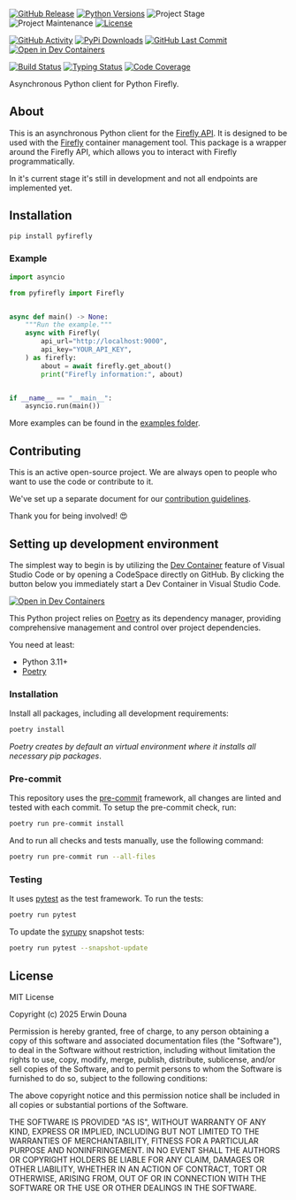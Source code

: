 <!-- PROJECT SHIELDS -->
[![GitHub Release][releases-shield]][releases]
[![Python Versions][python-versions-shield]][pypi]
![Project Stage][project-stage-shield]
![Project Maintenance][maintenance-shield]
[![License][license-shield]](LICENSE)

[![GitHub Activity][commits-shield]][commits-url]
[![PyPi Downloads][downloads-shield]][downloads-url]
[![GitHub Last Commit][last-commit-shield]][commits-url]
[![Open in Dev Containers][devcontainer-shield]][devcontainer]

[![Build Status][build-shield]][build-url]
[![Typing Status][typing-shield]][typing-url]
[![Code Coverage][codecov-shield]][codecov-url]


Asynchronous Python client for Python Firefly.

## About

This is an asynchronous Python client for the [Firefly API](https://docs.firefly.io/api-docs/). It is designed to be used with the [Firefly](https://www.firefly.io/) container management tool.
This package is a wrapper around the Firefly API, which allows you to interact with Firefly programmatically.

In it's current stage it's still in development and not all endpoints are implemented yet.

## Installation

```bash
pip install pyfirefly
```

### Example

```python
import asyncio

from pyfirefly import Firefly


async def main() -> None:
    """Run the example."""
    async with Firefly(
        api_url="http://localhost:9000",
        api_key="YOUR_API_KEY",
    ) as firefly:
        about = await firefly.get_about()
        print("Firefly information:", about)


if __name__ == "__main__":
    asyncio.run(main())
```

More examples can be found in the [examples folder](./examples/).

## Contributing

This is an active open-source project. We are always open to people who want to
use the code or contribute to it.

We've set up a separate document for our
[contribution guidelines](CONTRIBUTING.md).

Thank you for being involved! :heart_eyes:

## Setting up development environment

The simplest way to begin is by utilizing the [Dev Container][devcontainer]
feature of Visual Studio Code or by opening a CodeSpace directly on GitHub.
By clicking the button below you immediately start a Dev Container in Visual Studio Code.

[![Open in Dev Containers][devcontainer-shield]][devcontainer]

This Python project relies on [Poetry][poetry] as its dependency manager,
providing comprehensive management and control over project dependencies.

You need at least:

- Python 3.11+
- [Poetry][poetry-install]

### Installation

Install all packages, including all development requirements:

```bash
poetry install
```

_Poetry creates by default an virtual environment where it installs all
necessary pip packages_.

### Pre-commit

This repository uses the [pre-commit][pre-commit] framework, all changes
are linted and tested with each commit. To setup the pre-commit check, run:

```bash
poetry run pre-commit install
```

And to run all checks and tests manually, use the following command:

```bash
poetry run pre-commit run --all-files
```

### Testing

It uses [pytest](https://docs.pytest.org/en/stable/) as the test framework. To run the tests:

```bash
poetry run pytest
```

To update the [syrupy](https://github.com/tophat/syrupy) snapshot tests:

```bash
poetry run pytest --snapshot-update
```

## License

MIT License

Copyright (c) 2025 Erwin Douna

Permission is hereby granted, free of charge, to any person obtaining a copy
of this software and associated documentation files (the "Software"), to deal
in the Software without restriction, including without limitation the rights
to use, copy, modify, merge, publish, distribute, sublicense, and/or sell
copies of the Software, and to permit persons to whom the Software is
furnished to do so, subject to the following conditions:

The above copyright notice and this permission notice shall be included in all
copies or substantial portions of the Software.

THE SOFTWARE IS PROVIDED "AS IS", WITHOUT WARRANTY OF ANY KIND, EXPRESS OR
IMPLIED, INCLUDING BUT NOT LIMITED TO THE WARRANTIES OF MERCHANTABILITY,
FITNESS FOR A PARTICULAR PURPOSE AND NONINFRINGEMENT. IN NO EVENT SHALL THE
AUTHORS OR COPYRIGHT HOLDERS BE LIABLE FOR ANY CLAIM, DAMAGES OR OTHER
LIABILITY, WHETHER IN AN ACTION OF CONTRACT, TORT OR OTHERWISE, ARISING FROM,
OUT OF OR IN CONNECTION WITH THE SOFTWARE OR THE USE OR OTHER DEALINGS IN THE
SOFTWARE.


<!-- LINKS FROM PLATFORM -->


<!-- MARKDOWN LINKS & IMAGES -->
[build-shield]: https://github.com/erwindouna/pyfirefly/actions/workflows/tests.yaml/badge.svg
[build-url]: https://github.com/erwindouna/pyfirefly/actions/workflows/tests.yaml
[codecov-shield]: https://codecov.io/gh/erwindouna/pyfirefly/branch/main/graph/badge.svg?token=TOKEN
[codecov-url]: https://codecov.io/gh/erwindouna/pyfirefly
[commits-shield]: https://img.shields.io/github/commit-activity/y/erwindouna/pyfirefly.svg
[commits-url]: https://github.com/erwindouna/pyfirefly/commits/main
[devcontainer-shield]: https://img.shields.io/static/v1?label=Dev%20Containers&message=Open&color=blue&logo=visualstudiocode
[devcontainer]: https://vscode.dev/redirect?url=vscode://ms-vscode-remote.remote-containers/cloneInVolume?url=https://github.com/erwindouna/pyfirefly
[downloads-shield]: https://img.shields.io/pypi/dm/pyfirefly
[downloads-url]: https://pypistats.org/packages/pyfirefly
[last-commit-shield]: https://img.shields.io/github/last-commit/erwindouna/pyfirefly.svg
[license-shield]: https://img.shields.io/github/license/erwindouna/pyfirefly.svg
[maintainability-shield]: https://api.codeclimate.com/v1/badges/TOKEN/maintainability
[maintainability-url]: https://codeclimate.com/github/erwindouna/pyfirefly/maintainability
[maintenance-shield]: https://img.shields.io/maintenance/yes/2025.svg
[project-stage-shield]: https://img.shields.io/badge/project%20stage-experimental-yellow.svg
[pypi]: https://pypi.org/project/pyfirefly/
[python-versions-shield]: https://img.shields.io/pypi/pyversions/pyfirefly
[releases-shield]: https://img.shields.io/github/release/erwindouna/pyfirefly.svg
[releases]: https://github.com/erwindouna/pyfirefly/releases
[typing-shield]: https://github.com/erwindouna/pyfirefly/actions/workflows/typing.yaml/badge.svg
[typing-url]: https://github.com/erwindouna/pyfirefly/actions/workflows/typing.yaml

[poetry-install]: https://python-poetry.org/docs/#installation
[poetry]: https://python-poetry.org
[pre-commit]: https://pre-commit.com
